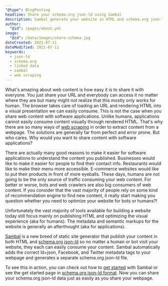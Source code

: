```yaml
---
"@type": BlogPosting
headline: Share your schema.org json-ld using Sambal
description: Sambal generate your website in HTML and schema.org json-ld.  Now you can share your schema.org json-ld data just as easily as you share your webpage
author:
  "@id": /pages/about.yml
image:
  "@id": /data/images/share-schema.jpg
dateCreated: 2021-07-11
dateModified: 2021-07-11
keywords: 
  - json-ld
  - schema.org
  - linked data
  - sambal
  - web scraping
---
```


What's amazing about web content is how easy it is to share it with everyone.  You just share your URL and everybody can access it no matter where they are but many might not realize that this mostly only works for human.  The browser takes care of loading an URL and rendering HTML into a visual presentation we can easily consume.  This is not the case when you share web content with software applications.  Unlike humans, applications cannot easily consume content visually through rendered HTML.  That's why there are so many ways of [web scraping](https://en.wikipedia.org/wiki/Web_scraping) in order to extract content from a webpage.  The solutions are generally far from perfect and error prone.  But who cares.  Why would you want to share content with software applications?

There are actually many good reasons to make it easier for software applications to understand the content you published.  Businesses would like to make it easier for people to find their contact info.  Restaurants would like to make their menu more accessible.  E-commerce websites would like to put their products in front of more eyeballs.  These days, humans are not going to be the only source of traffic consuming your web content.  For better or worse, bots and web crawlers are also big consumers of web content.  If you consider that the vast majority of people rely on some kind of recommendation engine to find new content, it really start making you question whether you need to optimize your website for bots or humans?!

Unfortunately the vast majority of tools available for building a website today still focus mainly on publishing HTML and optimizing the visual experience (aka for humans).  The metadata and semantic markups for the website is generally an afterthought (aka for applications).

[Sambal](https://sambal.dev) is a new breed of static site generator that publish your content in both HTML and [schema.org](https://schema.org/) [json-ld](https://json-ld.org/) so no matter a human or bot visit your website, they each can easily consume your content.  Sambal automatically adds the correct ld+json, Facebook, and Twitter metadata tags to your webpage and generates a separate schema.org json-ld file.

To see this in action, you can check out how to [get started](https://www.sambal.dev/docs/get-started) with Sambal or see the get started page in [schema.org json-ld format](https://www.sambal.dev/docs/get-started/schema.json).  Now you can share your schema.org json-ld data just as easily as you share your webpage.

